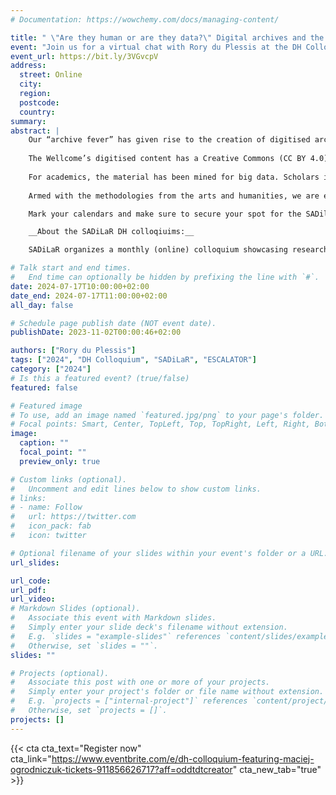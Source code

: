```yaml
---
# Documentation: https://wowchemy.com/docs/managing-content/

title: " \"Are they human or are they data?\" Digital archives and the creation of humanising stories."
event: "Join us for a virtual chat with Rory du Plessis at the DH Colloquium on 17 July!"
event_url: https://bit.ly/3VGvcpV
address:
  street: Online
  city:
  region:
  postcode:
  country:
summary: 
abstract: |
    Our “archive fever” has given rise to the creation of digitised archives of non-public records, including prison and medical case files. In the United Kingdom, the Wellcome Collection has digitised the medical case files for several nineteenth-century lunatic asylums (psychiatric hospitals). The case files are available for online viewing and allows a global audience to scrutinise scandalous stories of suffering, as well as to gawk at sensational photographs of patients in the throes of mental anguish. 
    
    The Wellcome’s digitised content has a Creative Commons (CC BY 4.0) licence that allows users to share or adapt the material “for any purpose”. To this end, the suffering of others, their misery and melancholy, as well as their secrets and stories are freely at our disposal for our own gain. The material can be used for many “purposes”. For example, the public may peer upon the private lives of others to satisfy morbid curiosities or ‘peeping Tom’ motives, the media may look upon the images as source material for the opening sequence of a horror film, and politicians may disseminate the material as propaganda for right-wing interests. 
    
    For academics, the material has been mined for big data. Scholars in digital humanities have successfully and commendably used the digitised archives to explore nutrition and health, mortality rates, as well as the prevalence of illnesses and the efficacy of various treatments. In this paper, I call for scholars who work with digital archives to move beyond the analysis of big data, to include the analysis of individual lives. 
    
    Armed with the methodologies from the arts and humanities, we are equipped to see the person and not a unit of data. We can explore their records to present a respectful and affirmative telling of their life stories. Potentially, such a telling may restore their humanity.

    Mark your calendars and make sure to secure your spot for the SADilaR DH Colloquium. Stay tuned for further updates and details on how to join this exciting online event.

    __About the SADiLaR DH colloqiuims:__

    SADiLaR organizes a monthly (online) colloquium showcasing research related to digital humanities. Each month a speaker will present their work in the area of digital humanities.

# Talk start and end times.
#   End time can optionally be hidden by prefixing the line with `#`.
date: 2024-07-17T10:00:00+02:00
date_end: 2024-07-17T11:00:00+02:00
all_day: false

# Schedule page publish date (NOT event date).
publishDate: 2023-11-02T00:00:46+02:00

authors: ["Rory du Plessis"]
tags: ["2024", "DH Colloquium", "SADiLaR", "ESCALATOR"]
category: ["2024"]
# Is this a featured event? (true/false)
featured: false

# Featured image
# To use, add an image named `featured.jpg/png` to your page's folder. 
# Focal points: Smart, Center, TopLeft, Top, TopRight, Left, Right, BottomLeft, Bottom, BottomRight.
image:
  caption: ""
  focal_point: ""
  preview_only: true

# Custom links (optional).
#   Uncomment and edit lines below to show custom links.
# links:
# - name: Follow
#   url: https://twitter.com
#   icon_pack: fab
#   icon: twitter

# Optional filename of your slides within your event's folder or a URL.
url_slides:

url_code:
url_pdf: 
url_video: 
# Markdown Slides (optional).
#   Associate this event with Markdown slides.
#   Simply enter your slide deck's filename without extension.
#   E.g. `slides = "example-slides"` references `content/slides/example-slides.md`.
#   Otherwise, set `slides = ""`.
slides: ""

# Projects (optional).
#   Associate this post with one or more of your projects.
#   Simply enter your project's folder or file name without extension.
#   E.g. `projects = ["internal-project"]` references `content/project/deep-learning/index.md`.
#   Otherwise, set `projects = []`.
projects: []
---
```


{{< cta cta_text="Register now" cta_link="https://www.eventbrite.com/e/dh-colloquium-featuring-maciej-ogrodniczuk-tickets-911856626717?aff=oddtdtcreator" cta_new_tab="true" >}}

